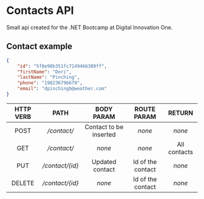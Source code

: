 # Contacts API

Small api created for the .NET Bootcamp at Digital Innovation One.

## Contact example
```json
{
    "id": "5f8e90b351fc7149466389ff",
    "firstName": "Dori",
    "lastName": "Pinching",
    "phone": "198236796679",
    "email": "dpinchingb@weather.com"
}
```

| HTTP VERB |       PATH      |       BODY PARAM       |    ROUTE PARAM    |    RETURN    |
|:---------:|:---------------:|:----------------------:|:-----------------:|:------------:|
|    POST   |   _/contact/_   | Contact to be inserted |       _none_      |    _none_    |
|    GET    |   _/contact/_   |         _none_         |       _none_      | All contacts |
|    PUT    | _/contact/{id}_ |     Updated contact    | Id of the contact |    _none_    |
|   DELETE  | _/contact/{id}_ |         _none_         | Id of the contact |    _none_    |